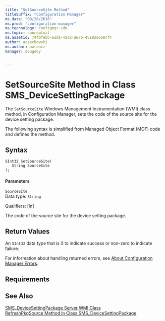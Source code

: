 ```yaml
---
title: "SetSourceSite Method"
titleSuffix: "Configuration Manager"
ms.date: "09/20/2016"
ms.prod: "configuration-manager"
ms.technology: configmgr-sdk
ms.topic: conceptual
ms.assetid: 74fbfebb-62da-42c8-a67b-45192a660cf4
author: aczechowski
ms.author: aaroncz
manager: dougeby


---
```

# SetSourceSite Method in Class SMS_DeviceSettingPackage
The `SetSourceSite` Windows Management Instrumentation (WMI) class method, in Configuration Manager, sets the code of the source site for the device setting package.  

 The following syntax is simplified from Managed Object Format (MOF) code and defines the method.  

## Syntax  

```  
SInt32 SetSourceSite(  
   String SourceSite  
);  
```  

#### Parameters  
 `SourceSite`  
 Data type: `String`  

 Qualifiers: [in]  

 The code of the source site for the device setting package.  

## Return Values  
 An `SInt32` data type that is 0 to indicate success or non-zero to indicate failure.  

 For information about handling returned errors, see [About Configuration Manager Errors](../../../develop/core/understand/about-configuration-manager-errors.md).  

## Requirements  

## See Also  
 [SMS_DeviceSettingPackage Server WMI Class](../../../develop/reference/mdm/sms_devicesettingpackage-server-wmi-class.md)   
 [RefreshPkgSource Method in Class SMS_DeviceSettingPackage](../../../develop/reference/mdm/refreshpkgsource-method-in-class-sms_devicesettingpackage.md)
